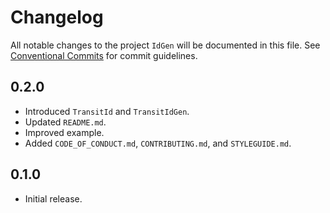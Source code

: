 # Changelog

All notable changes to the project `IdGen` will be documented in this file.
See [Conventional Commits](https://conventionalcommits.org) for commit guidelines.

## 0.2.0

- Introduced `TransitId` and `TransitIdGen`.
- Updated `README.md`.
- Improved example.
- Added `CODE_OF_CONDUCT.md`, `CONTRIBUTING.md`, and `STYLEGUIDE.md`.

## 0.1.0

- Initial release.
